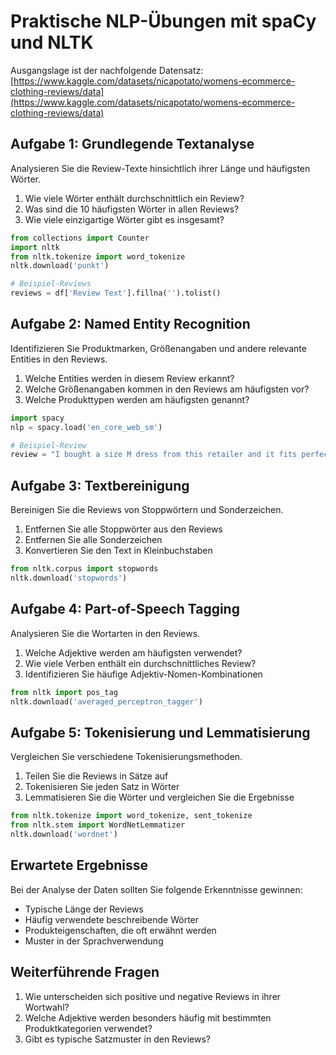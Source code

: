 # Praktische NLP-Übungen mit spaCy und NLTK

Ausgangslage ist der nachfolgende Datensatz: [https://www.kaggle.com/datasets/nicapotato/womens-ecommerce-clothing-reviews/data](https://www.kaggle.com/datasets/nicapotato/womens-ecommerce-clothing-reviews/data)


## Aufgabe 1: Grundlegende Textanalyse
Analysieren Sie die Review-Texte hinsichtlich ihrer Länge und häufigsten Wörter.

1. Wie viele Wörter enthält durchschnittlich ein Review?
2. Was sind die 10 häufigsten Wörter in allen Reviews?
3. Wie viele einzigartige Wörter gibt es insgesamt?
   
```python
from collections import Counter
import nltk
from nltk.tokenize import word_tokenize
nltk.download('punkt')

# Beispiel-Reviews
reviews = df['Review Text'].fillna('').tolist()

```

## Aufgabe 2: Named Entity Recognition
Identifizieren Sie Produktmarken, Größenangaben und andere relevante Entities in den Reviews.


1. Welche Entities werden in diesem Review erkannt?
2. Welche Größenangaben kommen in den Reviews am häufigsten vor?
3. Welche Produkttypen werden am häufigsten genannt?

```python
import spacy
nlp = spacy.load('en_core_web_sm')

# Beispiel-Review
review = "I bought a size M dress from this retailer and it fits perfectly."

```

## Aufgabe 3: Textbereinigung
Bereinigen Sie die Reviews von Stoppwörtern und Sonderzeichen.

1. Entfernen Sie alle Stoppwörter aus den Reviews
2. Entfernen Sie alle Sonderzeichen
3. Konvertieren Sie den Text in Kleinbuchstaben

```python
from nltk.corpus import stopwords
nltk.download('stopwords')
```

## Aufgabe 4: Part-of-Speech Tagging
Analysieren Sie die Wortarten in den Reviews.


1. Welche Adjektive werden am häufigsten verwendet?
2. Wie viele Verben enthält ein durchschnittliches Review?
3. Identifizieren Sie häufige Adjektiv-Nomen-Kombinationen

```python
from nltk import pos_tag
nltk.download('averaged_perceptron_tagger')
```

## Aufgabe 5: Tokenisierung und Lemmatisierung
Vergleichen Sie verschiedene Tokenisierungsmethoden.

1. Teilen Sie die Reviews in Sätze auf
2. Tokenisieren Sie jeden Satz in Wörter
3. Lemmatisieren Sie die Wörter und vergleichen Sie die Ergebnisse

```python
from nltk.tokenize import word_tokenize, sent_tokenize
from nltk.stem import WordNetLemmatizer
nltk.download('wordnet')
```

## Erwartete Ergebnisse

Bei der Analyse der Daten sollten Sie folgende Erkenntnisse gewinnen:

- Typische Länge der Reviews
- Häufig verwendete beschreibende Wörter
- Produkteigenschaften, die oft erwähnt werden
- Muster in der Sprachverwendung

## Weiterführende Fragen

1. Wie unterscheiden sich positive und negative Reviews in ihrer Wortwahl?
2. Welche Adjektive werden besonders häufig mit bestimmten Produktkategorien verwendet?
3. Gibt es typische Satzmuster in den Reviews?